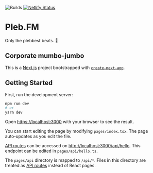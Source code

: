 ![Builds](https://github.com/PlebFM/PlebFM/actions/workflows/build.yaml/badge.svg) [![Netlify Status](https://api.netlify.com/api/v1/badges/c8e78b64-9e0b-482a-96ee-2155db9c4bef/deploy-status)](https://app.netlify.com/sites/pleb-fm/deploys) 



# Pleb.FM

Only the plebbest beats. 🎵

## Corporate mumbo-jumbo

This is a [Next.js](https://nextjs.org/) project bootstrapped with [`create-next-app`](https://github.com/vercel/next.js/tree/canary/packages/create-next-app).

## Getting Started

First, run the development server:

```bash
npm run dev
# or
yarn dev
```

Open [https://localhost:3000](https://localhost:3000) with your browser to see the result.

You can start editing the page by modifying `pages/index.tsx`. The page auto-updates as you edit the file.

[API routes](https://nextjs.org/docs/api-routes/introduction) can be accessed on [http://localhost:3000/api/hello](http://localhost:3000/api/hello). This endpoint can be edited in `pages/api/hello.ts`.

The `pages/api` directory is mapped to `/api/*`. Files in this directory are treated as [API routes](https://nextjs.org/docs/api-routes/introduction) instead of React pages.
